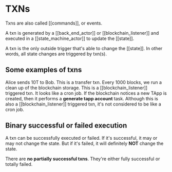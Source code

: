 # TXNs
Txns are also called [[commands]], or events. 

A txn is generated by a [[back_end_actor]] or [[blockchain_listener]] and executed in a [[state_machine_actor]] to update the [[state]].

A txn is the only outside trigger that's able to change the [[state]]. In other words, all state changes are triggered by txn(s).

## Some examples of txns
Alice sends 10T to Bob. This is a transfer txn.
Every 1000 blocks, we run a clean up of the blockchain storage. This is a [[blockchain_listener]] triggered txn. It looks like a cron job.
If the blockchain notices a new TApp is created, then it performs a **generate tapp account** task. Although this is also a [[blockchain_listener]] triggered txn, it's not considered to be like a cron job.

## Binary successful or failed execution
A txn can be successfully executed or failed. If it's successful, it may or may not change the state. But if it's failed, it will definitely **NOT** change the state. 

There are **no partially successful txns**. They're either fully successful or totally failed.


